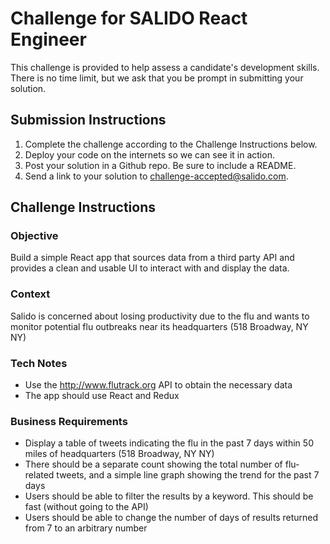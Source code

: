 # Challenge for SALIDO React Engineer

This challenge is provided to help assess a candidate's development skills. There is no time limit, but we ask that you be prompt in submitting your solution.

## Submission Instructions

1. Complete the challenge according to the Challenge Instructions below.
1. Deploy your code on the internets so we can see it in action.
1. Post your solution in a Github repo. Be sure to include a README.
1. Send a link to your solution to challenge-accepted@salido.com.


## Challenge Instructions

### Objective
Build a simple React app that sources data from a third party API and provides a clean and usable UI to interact with and display the data.

### Context
Salido is concerned about losing productivity due to the flu and wants to monitor potential flu outbreaks near its headquarters (518 Broadway, NY NY)

### Tech Notes
* Use the http://www.flutrack.org API to obtain the necessary data
* The app should use React and Redux

### Business Requirements
* Display a table of tweets indicating the flu in the past 7 days within 50 miles of headquarters (518 Broadway, NY NY)
* There should be a separate count showing the total number of flu-related tweets, and a simple line graph showing the trend for the past 7 days
* Users should be able to filter the results by a keyword. This should be fast (without going to the API)
* Users should be able to change the number of days of results returned from 7 to an arbitrary number
